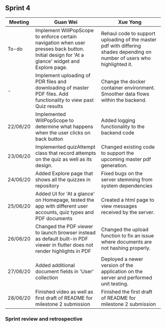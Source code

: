 ## Sprint 4

Meeting|Guan Wei|Xue Yong
---|---------|----------
To-do|Implement WillPopScope to enforce certain navigation when user presses back button. Initial design for 'At a glance' widget and Explore page.|Rehaul code to support uploading of the master pdf with differing shades depending on number of users who highlighted it.  
-|Implement uploading of PDR files and downloading of master PDF files. Add functionality to view past Quiz results|Change the docker container environment. Smoother data flows within the backend.
22/06/20|Implemented WillPopScope to determine what happens when the user clicks on back button| Added logging functionality to the backend code
23/06/20|Implemented quizAttempt class that record attempts on the quiz as well as its design.|Changed existing code to support the upcoming master pdf generation.
24/06/20|Added Explore page that shows all the quizzes in repository|Fixed bugs on the server stemming from system dependencies
25/06/20|Added UI for 'At a glance' on Homepage, tested the app with different user accounts, quiz types and PDF documents|Created a html page to view messages received by the server.
26/06/20|Changed the PDF viewer to launch browser instead as default built-in PDF viewer in flutter does not render highlights in PDF|Changed the upload function to fix an issue where documents are not hashing properly.
27/06/20|Added additional document fields in 'User' collection|Deployed a newer version of the application on the server and performed unit testing.
28/06/20|Finished video as well as first draft of README for milestone 2 submission|Finished the first draft of README for milestone 2 submission

### Sprint review and retrospective